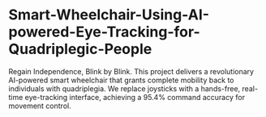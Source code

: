 # Smart-Wheelchair-Using-AI-powered-Eye-Tracking-for-Quadriplegic-People
Regain Independence, Blink by Blink. This project delivers a revolutionary AI-powered smart wheelchair that grants complete mobility back to individuals with quadriplegia. We replace joysticks with a hands-free, real-time eye-tracking interface, achieving a 95.4% command accuracy for movement control.
